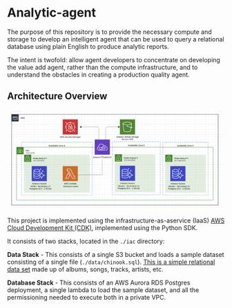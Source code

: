 # Analytic-agent
The purpose of this repository is to provide the necessary compute and storage to develop an intelligent agent that can be used to query a relational database using plain English to produce analytic reports.

The intent is twofold: allow agent developers to concentrate on developing the value add agent, rather than the compute infrastructure, and to understand the obstacles in creating a production quality agent. 

## Architecture Overview
![Architecture Image 1](./images/overview.png)

This project is implemented using the infrastructure-as-aservice (IaaS) [AWS Cloud Development Kit (CDK)](https://aws.amazon.com/cdk/), implemented using the Python SDK. 

It consists of two stacks, located in the `./iac` directory:

**Data Stack** - This consists of a single S3 bucket and loads a sample dataset consisting of a single file (`./data/chinook.sql`). [This is a simple relational data set](https://github.com/lerocha/chinook-database/blob/master/LICENSE.md) made up of albums, songs, tracks, artists, etc.

**Database Stack** - This consists of an AWS Aurora RDS Postgres deployment, a single lambda to load the sample dataset, and all the permissioning needed to execute both in a private VPC. 
